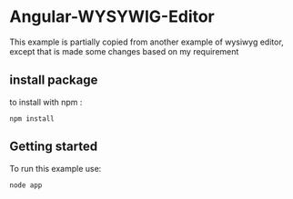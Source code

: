 # Angular-WYSYWIG-Editor
This example is partially copied from another example of wysiwyg editor, except that is made some changes based on my requirement

## install package

to install with npm :
```
npm install
```


## Getting started

To run this example use:
```
node app
```
